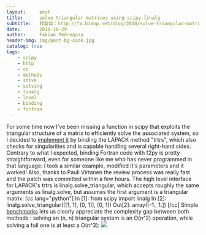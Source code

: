 ```yaml
---
layout:     post
title:      solve triangular matrices using scipy.linalg
subtitle:   转载自：http://fa.bianp.net/blog/2010/solve-triangular-matrices-using-scipylinalg/
date:       2010-10-29
author:     Fabian Pedregosa
header-img: img/post-bg-cook.jpg
catalog: true
tags:
    - scipy
    - http
    - cc
    - methods
    - solve
    - solving
    - linalg
    - level
    - binding
    - fortran
---
```


For some time now I've been missing a function in scipy that exploits
the triangular structure of a matrix to efficiently solve the associated
system, so I decided to [implement it](http://projects.scipy.org/scipy/changeset/6844) by binding the LAPACK method
"trtrs", which also checks for singularities and is capable handling
several right-hand sides. Contrary to what I expected, binding Fortran
code with f2py is pretty straightforward, even for someone like me who
has never programmed in that language: I took a similar example,
modified it's parameters and it worked! Also, thanks to Pauli Virtanen
the review process was really fast and the patch was committed within a
few hours. The high level interface for LAPACK's trtrs is
linalg.solve_triangular, which accepts roughly the same arguments as
linalg.solve, but assumes the first argument is a triangular matrix: [cc
lang="python"] In [1]: from scipy import linalg In [2]:
linalg.solve_triangular([[1, 1], [0, 1]], [0, 1]) Out[2]: array([-1.,
1.]) [/cc] Simple [benchmarks](http://gist.github.com/654407) lets us clearly appreciate the
complexity gap between both methods : solving an (n, n) triangular
system is an O(n^2) operation, while solving a full one is at least a
O(n^3):
![](http://lh3.ggpht.com/_IOBIGAGXP4o/TMs3PvgFIwI/AAAAAAAAABA/ImOSqSZmljA/s400/works.png)

